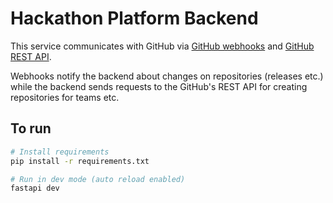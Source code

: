 # Hackathon Platform Backend

This service communicates with GitHub via [GitHub webhooks](https://docs.github.com/en/webhooks/about-webhooks) and [GitHub REST API](https://docs.github.com/en/rest?apiVersion=2022-11-28).

Webhooks notify the backend about changes on repositories (releases etc.) while the backend sends requests to the GitHub's REST API for creating repositories for teams etc.

## To run

```bash
# Install requirements
pip install -r requirements.txt

# Run in dev mode (auto reload enabled)
fastapi dev
```

